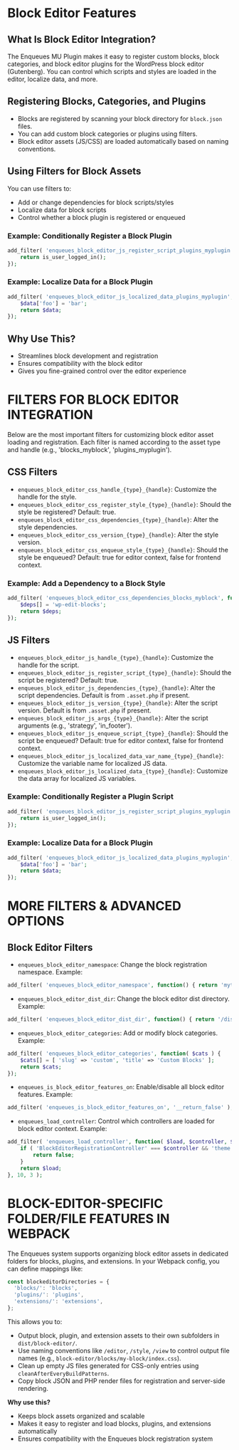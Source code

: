 # Block Editor Features

## What Is Block Editor Integration?
The Enqueues MU Plugin makes it easy to register custom blocks, block categories, and block editor plugins for the WordPress block editor (Gutenberg). You can control which scripts and styles are loaded in the editor, localize data, and more.

## Registering Blocks, Categories, and Plugins
- Blocks are registered by scanning your block directory for `block.json` files.
- You can add custom block categories or plugins using filters.
- Block editor assets (JS/CSS) are loaded automatically based on naming conventions.

## Using Filters for Block Assets
You can use filters to:
- Add or change dependencies for block scripts/styles
- Localize data for block scripts
- Control whether a block plugin is registered or enqueued

### Example: Conditionally Register a Block Plugin
```php
add_filter( 'enqueues_block_editor_js_register_script_plugins_myplugin', function( $register ) {
    return is_user_logged_in();
});
```

### Example: Localize Data for a Block Plugin
```php
add_filter( 'enqueues_block_editor_js_localized_data_plugins_myplugin', function( $data ) {
    $data['foo'] = 'bar';
    return $data;
});
```

## Why Use This?
- Streamlines block development and registration
- Ensures compatibility with the block editor
- Gives you fine-grained control over the editor experience 

# FILTERS FOR BLOCK EDITOR INTEGRATION

Below are the most important filters for customizing block editor asset loading and registration. Each filter is named according to the asset type and handle (e.g., 'blocks_myblock', 'plugins_myplugin').

## CSS Filters
- `enqueues_block_editor_css_handle_{type}_{handle}`: Customize the handle for the style.
- `enqueues_block_editor_css_register_style_{type}_{handle}`: Should the style be registered? Default: true.
- `enqueues_block_editor_css_dependencies_{type}_{handle}`: Alter the style dependencies.
- `enqueues_block_editor_css_version_{type}_{handle}`: Alter the style version.
- `enqueues_block_editor_css_enqueue_style_{type}_{handle}`: Should the style be enqueued? Default: true for editor context, false for frontend context.

### Example: Add a Dependency to a Block Style
```php
add_filter( 'enqueues_block_editor_css_dependencies_blocks_myblock', function( $deps ) {
    $deps[] = 'wp-edit-blocks';
    return $deps;
});
```

## JS Filters
- `enqueues_block_editor_js_handle_{type}_{handle}`: Customize the handle for the script.
- `enqueues_block_editor_js_register_script_{type}_{handle}`: Should the script be registered? Default: true.
- `enqueues_block_editor_js_dependencies_{type}_{handle}`: Alter the script dependencies. Default is from `.asset.php` if present.
- `enqueues_block_editor_js_version_{type}_{handle}`: Alter the script version. Default is from `.asset.php` if present.
- `enqueues_block_editor_js_args_{type}_{handle}`: Alter the script arguments (e.g., 'strategy', 'in_footer').
- `enqueues_block_editor_js_enqueue_script_{type}_{handle}`: Should the script be enqueued? Default: true for editor context, false for frontend context.
- `enqueues_block_editor_js_localized_data_var_name_{type}_{handle}`: Customize the variable name for localized JS data.
- `enqueues_block_editor_js_localized_data_{type}_{handle}`: Customize the data array for localized JS variables.

### Example: Conditionally Register a Plugin Script
```php
add_filter( 'enqueues_block_editor_js_register_script_plugins_myplugin', function( $register ) {
    return is_user_logged_in();
});
```

### Example: Localize Data for a Block Plugin
```php
add_filter( 'enqueues_block_editor_js_localized_data_plugins_myplugin', function( $data ) {
    $data['foo'] = 'bar';
    return $data;
});
``` 

# MORE FILTERS & ADVANCED OPTIONS

## Block Editor Filters
- `enqueues_block_editor_namespace`: Change the block registration namespace. Example:
```php
add_filter( 'enqueues_block_editor_namespace', function() { return 'mytheme'; });
```
- `enqueues_block_editor_dist_dir`: Change the block editor dist directory. Example:
```php
add_filter( 'enqueues_block_editor_dist_dir', function() { return '/dist/block-editor'; });
```
- `enqueues_block_editor_categories`: Add or modify block categories. Example:
```php
add_filter( 'enqueues_block_editor_categories', function( $cats ) {
    $cats[] = [ 'slug' => 'custom', 'title' => 'Custom Blocks' ];
    return $cats;
});
```
- `enqueues_is_block_editor_features_on`: Enable/disable all block editor features. Example:
```php
add_filter( 'enqueues_is_block_editor_features_on', '__return_false' );
```
- `enqueues_load_controller`: Control which controllers are loaded for block editor context. Example:
```php
add_filter( 'enqueues_load_controller', function( $load, $controller, $context ) {
    if ( 'BlockEditorRegistrationController' === $controller && 'theme' !== $context ) {
        return false;
    }
    return $load;
}, 10, 3 );
```

# BLOCK-EDITOR-SPECIFIC FOLDER/FILE FEATURES IN WEBPACK

The Enqueues system supports organizing block editor assets in dedicated folders for blocks, plugins, and extensions. In your Webpack config, you can define mappings like:

```js
const blockeditorDirectories = {
  'blocks/': 'blocks',
  'plugins/': 'plugins',
  'extensions/': 'extensions',
};
```

This allows you to:
- Output block, plugin, and extension assets to their own subfolders in `dist/block-editor/`.
- Use naming conventions like `/editor`, `/style`, `/view` to control output file names (e.g., `block-editor/blocks/my-block/index.css`).
- Clean up empty JS files generated for CSS-only entries using `cleanAfterEveryBuildPatterns`.
- Copy block JSON and PHP render files for registration and server-side rendering.

**Why use this?**
- Keeps block assets organized and scalable
- Makes it easy to register and load blocks, plugins, and extensions automatically
- Ensures compatibility with the Enqueues block registration system 